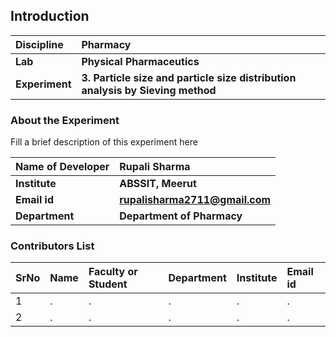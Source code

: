 ## Introduction


<b>Discipline | <b> Pharmacy
:--|:--|
<b> Lab | <b> Physical Pharmaceutics
<b> Experiment|     <b> 3. Particle size and particle size distribution analysis by Sieving method

### About the Experiment 

Fill a brief description of this experiment here

<b>Name of Developer | <b> Rupali Sharma 
:--|:--|
<b> Institute | <b> ABSSIT, Meerut 
<b> Email id|     <b> rupalisharma2711@gmail.com 
<b> Department |  <b> Department of Pharmacy

### Contributors List

SrNo | Name | Faculty or Student | Department| Institute | Email id
:--|:--|:--|:--|:--|:--|
1 | . | . | . | . | .
2 | . | . | . | . | .
